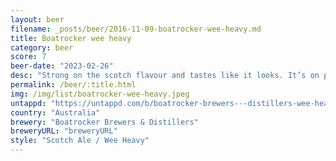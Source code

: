 ```yaml
---
layout: beer
filename: _posts/beer/2016-11-09-boatrocker-wee-heavy.md
title: Boatrocker wee heavy
category: beer
score: 7
beer-date: "2023-02-26"
desc: "Strong on the scotch flavour and tastes like it looks. It’s on point for style but it takes quite a while to warm up to. Not my favourite style"
permalink: /beer/:title.html
img: /img/list/boatrocker-wee-heavy.jpeg
untappd: "https://untappd.com/b/boatrocker-brewers---distillers-wee-heavy/5112864"
country: "Australia"
brewery: "Boatrocker Brewers & Distillers"
breweryURL: "breweryURL"
style: "Scotch Ale / Wee Heavy"
---
```

